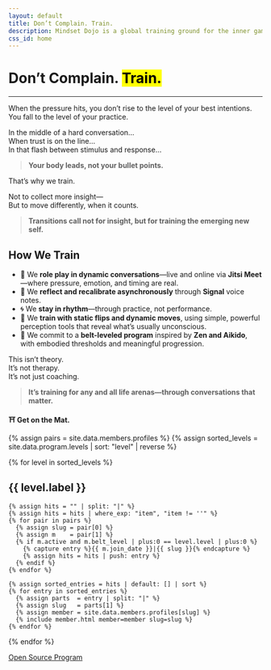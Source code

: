 ```yaml
---
layout: default
title: Don’t Complain. Train.
description: Mindset Dojo is a global training ground for the inner game of presence, leadership, and emotional clarity. For conversations that matter—across all life arenas.
css_id: home
---
```


<h1>Don’t Complain. <mark>Train.</mark></h1>
<hr>

<p>When the pressure hits, you don’t rise to the level of your best intentions.<br>
You fall to the level of your practice.</p>

<p>In the middle of a hard conversation…<br>
When trust is on the line…<br>
In that flash between stimulus and response…</p>

<blockquote><strong>Your body leads, not your bullet points.</strong></blockquote>

<p>That’s why we train.</p>

<p>Not to collect more insight—<br>
But to move differently, when it counts.</p>

<blockquote><strong>Transitions call not for insight, but for training the emerging new self.</strong></blockquote>

<h2>How We Train</h2>
<ul>
  <li>🥋 We <strong>role play in dynamic conversations</strong>—live and online via <strong>Jitsi Meet</strong>—where pressure, emotion, and timing are real.</li>
  <li>🔁 We <strong>reflect and recalibrate asynchronously</strong> through <strong>Signal</strong> voice notes.</li>
  <li>🌀 We <strong>stay in rhythm</strong>—through practice, not performance.</li>
  <li>🧭 We <strong>train with static flips and dynamic moves</strong>, using simple, powerful perception tools that reveal what’s usually unconscious.</li>
  <li>🎯 We commit to a <strong>belt-leveled program</strong> inspired by <strong>Zen and Aikido</strong>, with embodied thresholds and meaningful progression.</li>
</ul>

<p>This isn’t theory.<br>
It’s not therapy.<br>
It’s not just coaching.</p>

<blockquote><strong>It’s training for any and all life arenas—through conversations that matter.</strong></blockquote>

<p><strong>⛩️ Get on the Mat.</strong></p>

<div class="md-members">
  {% assign pairs = site.data.members.profiles %}
  {% assign sorted_levels = site.data.program.levels | sort: "level" | reverse %}

  {% for level in sorted_levels %}
    <h2>{{ level.label }}</h2>

    {% assign hits = "" | split: "|" %}
    {% assign hits = hits | where_exp: "item", "item != ''" %}
    {% for pair in pairs %}
      {% assign slug = pair[0] %}
      {% assign m    = pair[1] %}
      {% if m.active and m.belt_level | plus:0 == level.level | plus:0 %}
        {% capture entry %}{{ m.join_date }}|{{ slug }}{% endcapture %}
        {% assign hits = hits | push: entry %}
      {% endif %}
    {% endfor %}

    {% assign sorted_entries = hits | default: [] | sort %}
    {% for entry in sorted_entries %}
      {% assign parts  = entry | split: "|" %}
      {% assign slug   = parts[1] %}
      {% assign member = site.data.members.profiles[slug] %}
      {% include member.html member=member slug=slug %}
    {% endfor %}
  {% endfor %}
</div>



<div class="md-cta-group">
    <a href="./program">Open Source Program</a>
</div>
